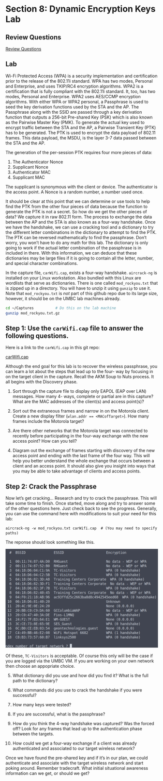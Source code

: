 # Section 8: Dynamic Encryption Keys Lab

## Review Questions

[Review Questions](review08-dynamic-encryption.md)


## Lab

Wi-Fi Protected Access (WPA) is a security implementation and certification
prior to the release of the 802.11i standard. WPA has two modes, Personal and
Enterprise, and uses TKIP/RC4 encryption algorithms. WPA2 is a certification
that is fully compliant with the 802.11i standard. It, too, has two modes,
Personal and Enterprise. WPA2 uses AES/CCMP encryption algorithms. With either
WPA or WPA2 personal, a Passphrase is used to seed the key derivation functions
used by the STA and the AP. The Passphrase along with the SSID are passed
through a key derivation function that outputs a 256-bit Pre-shared Key (PSK)
which is also known as the Pairwise Master Key (PMK). To generate the actual
key used to encrypt traffic between the STA and the AP, a Pairwise Transient
Key (PTK) has to be generated. The PTK is used to encrypt the data payload of
802.11 frames. This data payload, the MSDU, is the layer 3-7 data passed
between the STA and the AP.

The generation of the per-session PTK requires four more pieces of data: 

1. The Authenticator Nonce 
2. Supplicant Nonce
3. Authenticator MAC 
4. Supplicant MAC

The supplicant is synonymous with the client or device. The authenticator is
the access point. A Nonce is a random number, a number used once.

It should be clear at this point that we can determine or use tools to help
find the PTK from the other four pieces of data because the function to
generate the PTK is not a secret. So how do we get the other pieces of data? We
capture it in raw 802.11 form. The process to exchange the data between the AP
and the STA is also known as a four-way handshake. Once we have the handshake,
we can use a cracking tool and a dictionary to try the different letter
combinations in the dictionary to attempt to find the PTK. The PTK can be
reversed mathematically to find the passphrase. Don’t worry, you won’t have to
do any math for this lab. The dictionary is only going to work if the actual
letter combination of the passphrase is in included in there. With this
information, we can deduce that these dictionaries may be large files if it is
going to contain all the letter, number, and special character combinations.

In the capture file, `carWifi.cap`, exists a four-way handshake. `aircrack-ng`
is installed on your Linux workstation. Also bundled with this Linux are
wordlists that serve as dictionaries. There is one called `mod_rockyou.txt`
that is zipped up in a directory. You will have to unzip it using `gunzip` to use
it. Note that `mod_rockyou.txt` is *not* part of this github repo due to its
large size, however, it should be on the UMBC lab machines already.

```bash
cd ~/Captures          # Do this on the lab machine
gunzip mod_rockyou.txt.gz
```

## Step 1: Use the `carWifi.cap` file to answer the following questions. 

Here is a link to the `carWifi.cap` in this git repo:

[carWifi.cap](wireless_survey/carWifi.cap)

Although the end goal for this lab is to recover the wireless passphrase, you
can learn a lot about the steps that lead up to the four- way by focusing in on
the target client in the capture. Recall the AKM Soup to Nuts process. It all
begins with the Discovery phase.

1. Sort through the capture file to display only EAPOL (EAP over LAN) messages. How many 4- ways, complete or partial are in this capture? What are the MAC addresses of the client(s) and access point(s)?

2. Sort out the extraneous frames and narrow in on the Motorola client. Create a new display filter (`wlan.addr == <MACofTarget>`). How many frames include the Motorola target?

3. Are there other networks that the Motorola target was connected to recently before participating in the four-way exchange with the new access point? How can you tell?

4. Diagram out the exchange of frames starting with discovery of the new access point and ending with the last frame of the four way. This will help you better understand the whole exchange that occurs between a client and an access point. It should also give you insight into ways that you may be able to take advantage of clients and access points.


## Step 2: Crack the Passphrase

Now let’s get cracking... Research and try to crack the passphrase. This will take some time to finish. Once started, move along and try to answer some of the other questions here. Just check back to see the progress. Generally, you can use the command here with modifications to suit your need for this lab:

```console
aircrack-ng -w mod_rockyou.txt carWifi.cap  # (You may need to specify paths)
```

The reponse should look something like this.

![](img/l08-01-aircrack.png)

Of these, `TC-Visitors` is acceptable. Of course this only will be the case if 
you are logged via the UMBC VM. If you are working on your own network then
choose an appopriate choice.


5. What dictionary did you use and how did you find it? What is the full path
   to the dictionary?

6. What commands did you use to crack the handshake if you were successful?

7. How many keys were tested?

8. If you are successful, what is the passphrase?

9. How do you think the 4-way handshake was captured? Was the forced off? Look
   for any frames that lead up to the authentication phase between the targets.

10. How could we get a four-way exchange if a client was already authenticated
    and associated to our target wireless network?

Once we have found the pre-shared key and if it’s in our plan, we could
authenticate and associate with the target wireless network and start poking
around. Remember tradecraft. What initial situational awareness information can
we get, or should we get?





